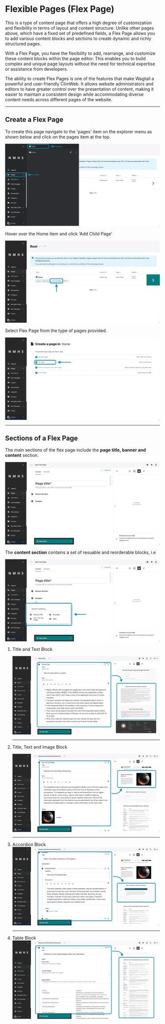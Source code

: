 # Flexible Pages (Flex Page)

This is a type of content page that offers a high degree of customization and flexibility in terms of layout and content structure. Unlike other pages above, which have a fixed set of predefined fields, a Flex Page allows you to add various content blocks and sections to create dynamic and richly structured pages.

With a Flex Page, you have the flexibility to add, rearrange, and customize these content blocks within the page editor. This enables you to build complex and unique page layouts without the need for technical expertise or assistance from developers.

The ability to create Flex Pages is one of the features that make Wagtail a powerful and user-friendly ClimWeb. It allows website administrators and editors to have greater control over the presentation of content, making it easier to maintain a consistent design while accommodating diverse content needs across different pages of the website.

---

## Create a Flex Page

To create this page navigate to the 'pages' item on the explorer menu as shown below and click on the pages item at the top.


![Pages Explorer](../../_static/images/pages/pages_explorer.png "Pages Explorer")

Hover over the Home item and click 'Add Child Page'

![Add Child Page](../../_static/images/pages/add_child_page.png "Add Child Page")

Select Flex Page from the type of pages provided.

![Add Flex Page](../../_static/images/flex_page/add_flex_page.png "Add Flex Page")

---

## Sections of a Flex Page

The main sections of the flex page include the **page title, banner and content** section.

![Flex Page Sections](../../_static/images/flex_page/flex_page_sections.png "Flex Page Sections")

The **content section** contains a set of resuable and reorderable blocks, i.e

![Flex Page Sections](../../_static/images/flex_page/content_panel_sections.png "Flex Page Sections")

1. Title and Text Block

    ![Flex Page Sections](../../_static/images/flex_page/title_text.png "Flex Page Sections")

    ---
2. Title, Text and Image Block

    ![Flex Page Sections](../../_static/images/flex_page/title_text_image.png "Flex Page Sections")

    ---

3. Accordion Block
    ![Flex Page Sections](../../_static/images/flex_page/accordion.png "Flex Page Sections")

    ---

4. Table Block
    ![Flex Page Sections](../../_static/images/flex_page/table.png "Flex Page Sections")




